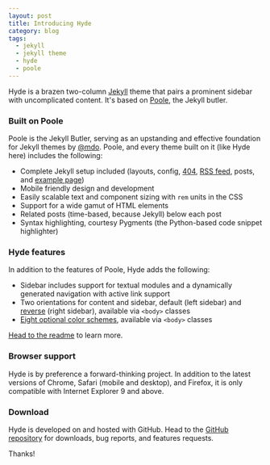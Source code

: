 ```yaml
---
layout: post
title: Introducing Hyde
category: blog
tags:
  - jekyll
  - jekyll theme
  - hyde
  - poole
---
```


Hyde is a brazen two-column [Jekyll](http://jekyllrb.com) theme that pairs a prominent sidebar with uncomplicated content. It's based on [Poole](http://getpoole.com), the Jekyll butler.

<!--more-->

### Built on Poole

Poole is the Jekyll Butler, serving as an upstanding and effective foundation for Jekyll themes by [@mdo](https://twitter.com/mdo). Poole, and every theme built on it (like Hyde here) includes the following:

* Complete Jekyll setup included (layouts, config, [404](/404), [RSS feed](/atom.xml), posts, and [example page](/about))
* Mobile friendly design and development
* Easily scalable text and component sizing with `rem` units in the CSS
* Support for a wide gamut of HTML elements
* Related posts (time-based, because Jekyll) below each post
* Syntax highlighting, courtesy Pygments (the Python-based code snippet highlighter)

### Hyde features

In addition to the features of Poole, Hyde adds the following:

* Sidebar includes support for textual modules and a dynamically generated navigation with active link support
* Two orientations for content and sidebar, default (left sidebar) and [reverse](https://github.com/poole/lanyon#reverse-layout) (right sidebar), available via `<body>` classes
* [Eight optional color schemes](https://github.com/poole/hyde#themes), available via `<body>` classes

[Head to the readme](https://github.com/poole/hyde#readme) to learn more.

### Browser support

Hyde is by preference a forward-thinking project. In addition to the latest versions of Chrome, Safari (mobile and desktop), and Firefox, it is only compatible with Internet Explorer 9 and above.

### Download

Hyde is developed on and hosted with GitHub. Head to the <a href="https://github.com/poole/hyde">GitHub repository</a> for downloads, bug reports, and features requests.

Thanks!
